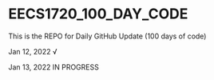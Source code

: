 # EECS1720_100_DAY_CODE
This is the REPO for Daily GitHub Update (100 days of code)

Jan 12, 2022 √

Jan 13, 2022 IN PROGRESS
